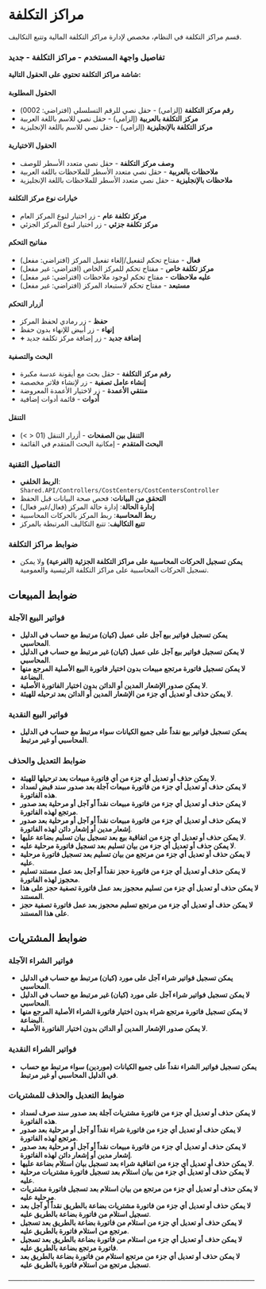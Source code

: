 # مراكز التكلفة
قسم مراكز التكلفة في النظام، مخصص لإدارة مراكز التكلفة المالية وتتبع التكاليف.

### تفاصيل واجهة المستخدم - مراكز التكلفة - جديد
**شاشة مراكز التكلفة تحتوي على الحقول التالية:**

#### الحقول المطلوبة
- **رقم مركز التكلفة** (إلزامي) - حقل نصي للرقم التسلسلي (افتراضي: 0002)
- **مركز التكلفة بالعربية** (إلزامي) - حقل نصي للاسم باللغة العربية
- **مركز التكلفة بالإنجليزية** (إلزامي) - حقل نصي للاسم باللغة الإنجليزية

#### الحقول الاختيارية
- **وصف مركز التكلفة** - حقل نصي متعدد الأسطر للوصف
- **ملاحظات بالعربية** - حقل نصي متعدد الأسطر للملاحظات باللغة العربية
- **ملاحظات بالإنجليزية** - حقل نصي متعدد الأسطر للملاحظات باللغة الإنجليزية

#### خيارات نوع مركز التكلفة
- **مركز تكلفة عام** - زر اختيار لنوع المركز العام
- **مركز تكلفة جزئي** - زر اختيار لنوع المركز الجزئي

#### مفاتيح التحكم
- **فعال** - مفتاح تحكم لتفعيل/إلغاء تفعيل المركز (افتراضي: مفعل)
- **مركز تكلفة خاص** - مفتاح تحكم للمركز الخاص (افتراضي: غير مفعل)
- **عليه ملاحظات** - مفتاح تحكم لوجود ملاحظات (افتراضي: غير مفعل)
- **مستبعد** - مفتاح تحكم لاستبعاد المركز (افتراضي: غير مفعل)

#### أزرار التحكم
- **حفظ** - زر رمادي لحفظ المركز
- **إنهاء** - زر أبيض للإنهاء بدون حفظ
- **+ إضافة جديد** - زر إضافة مركز تكلفة جديد

#### البحث والتصفية
- **رقم مركز التكلفة** - حقل بحث مع أيقونة عدسة مكبرة
- **إنشاء عامل تصفية** - زر لإنشاء فلاتر مخصصة
- **منتقي الأعمدة** - زر لاختيار الأعمدة المعروضة
- **أدوات** - قائمة أدوات إضافية

#### التنقل
- **التنقل بين الصفحات** - أزرار التنقل (01 < >)
- **البحث المتقدم** - إمكانية البحث المتقدم في القائمة

### التفاصيل التقنية
- **الربط الخلفي**: `Shared.API/Controllers/CostCenters/CostCentersController`
- **التحقق من البيانات**: فحص صحة البيانات قبل الحفظ
- **إدارة الحالة**: إدارة حالة المركز (فعال/غير فعال)
- **ربط المحاسبة**: ربط المركز بالحركات المحاسبية
- **تتبع التكاليف**: تتبع التكاليف المرتبطة بالمركز

### ضوابط مراكز التكلفة
- **يمكن تسجيل الحركات المحاسبية على مراكز التكلفة الجزئية (الفرعية)** ولا يمكن تسجيل الحركات المحاسبية على مراكز التكلفة الرئيسية والعمومية.

## ضوابط المبيعات
### فواتير البيع الآجلة
- **يمكن تسجيل فواتير بيع آجل على عميل (كيان) مرتبط مع حساب في الدليل المحاسبي**.
- **لا يمكن تسجيل فواتير بيع آجل على عميل (كيان) غير مرتبط مع حساب في الدليل المحاسبي**.
- **لا يمكن تسجيل فاتورة مرتجع مبيعات بدون اختيار فاتورة البيع الأصلية المرجع منها البضاعة**.
- **لا يمكن صدور الإشعار المدين أو الدائن بدون اختيار الفاتورة الأصلية**.
- **لا يمكن حذف أو تعديل أي جزء من الإشعار المدين أو الدائن بعد ترحيله للهيئة**.

### فواتير البيع النقدية
- **يمكن تسجيل فواتير بيع نقداً على جميع الكيانات سواء مرتبط مع حساب في الدليل المحاسبي أو غير مرتبط**.

### ضوابط التعديل والحذف
- **لا يمكن حذف أو تعديل أي جزء من أي فاتورة مبيعات بعد ترحيلها للهيئة**.
- **لا يمكن حذف أو تعديل أي جزء من فاتورة مبيعات آجلة بعد صدور سند قبض لسداد هذه الفاتورة**.
- **لا يمكن حذف أو تعديل أي جزء من فاتورة مبيعات نقداً أو آجل أو مرحلية بعد صدور مرتجع لهذه الفاتورة**.
- **لا يمكن حذف أو تعديل أي جزء من فاتورة مبيعات نقداً أو آجل أو مرحلية بعد صدور إشعار مدين أو إشعار دائن لهذه الفاتورة**.
- **لا يمكن حذف أو تعديل أي جزء من اتفاقية بيع بعد تسجيل بيان تسليم بضاعة عليها**.
- **لا يمكن حذف أو تعديل أي جزء من بيان تسليم بعد تسجيل فاتورة مرحلية عليه**.
- **لا يمكن حذف أو تعديل أي جزء من مرتجع من بيان تسليم بعد تسجيل فاتورة مرحلية عليه**.
- **لا يمكن حذف أو تعديل أي جزء من فاتورة حجز نقداً أو آجل بعد عمل مستند تسليم محجوز لهذه الفاتورة**.
- **لا يمكن حذف أو تعديل أي جزء من تسليم محجوز بعد عمل فاتورة تصفية حجز على هذا المستند**.
- **لا يمكن حذف أو تعديل أي جزء من مرتجع تسليم محجوز بعد عمل فاتورة تصفية حجز على هذا المستند**.

## ضوابط المشتريات
### فواتير الشراء الآجلة
- **يمكن تسجيل فواتير شراء آجل على مورد (كيان) مرتبط مع حساب في الدليل المحاسبي**.
- **لا يمكن تسجيل فواتير شراء آجل على مورد (كيان) غير مرتبط مع حساب في الدليل المحاسبي**.
- **لا يمكن تسجيل فاتورة مرتجع شراء بدون اختيار فاتورة الشراء الأصلية المرجع منها البضاعة**.
- **لا يمكن صدور الإشعار المدين أو الدائن بدون اختيار الفاتورة الأصلية**.

### فواتير الشراء النقدية
- **يمكن تسجيل فواتير الشراء نقداً على جميع الكيانات (موردين) سواء مرتبط مع حساب في الدليل المحاسبي أو غير مرتبط**.

### ضوابط التعديل والحذف للمشتريات
- **لا يمكن حذف أو تعديل أي جزء من فاتورة مشتريات آجلة بعد صدور سند صرف لسداد هذه الفاتورة**.
- **لا يمكن حذف أو تعديل أي جزء من فاتورة شراء نقداً أو آجل أو مرحلية بعد صدور مرتجع لهذه الفاتورة**.
- **لا يمكن حذف أو تعديل أي جزء من فاتورة مبيعات نقداً أو آجل أو مرحلية بعد صدور إشعار مدين أو إشعار دائن لهذه الفاتورة**.
- **لا يمكن حذف أو تعديل أي جزء من اتفاقية شراء بعد تسجيل بيان استلام بضاعة عليها**.
- **لا يمكن حذف أو تعديل أي جزء من بيان استلام بعد تسجيل فاتورة مشتريات مرحلية عليه**.
- **لا يمكن حذف أو تعديل أي جزء من مرتجع من بيان استلام بعد تسجيل فاتورة مشتريات مرحلية عليه**.
- **لا يمكن حذف أو تعديل أي جزء من فاتورة مشتريات بضاعة بالطريق نقداً أو آجل بعد تسجيل استلام من فاتورة بضاعة بالطريق عليه**.
- **لا يمكن حذف أو تعديل أي جزء من استلام من فاتورة بضاعة بالطريق بعد تسجيل مرتجع من استلام فاتورة بالطريق عليه**.
- **لا يمكن حذف أو تعديل أي جزء من استلام من فاتورة بضاعة بالطريق بعد تسجيل فاتورة مرتجع بضاعة بالطريق عليه**.
- **لا يمكن حذف أو تعديل أي جزء من مرتجع استلام من فاتورة بضاعة بالطريق بعد تسجيل مرتجع من استلام فاتورة بالطريق عليه**.

──────────────────────────────────────────────────

